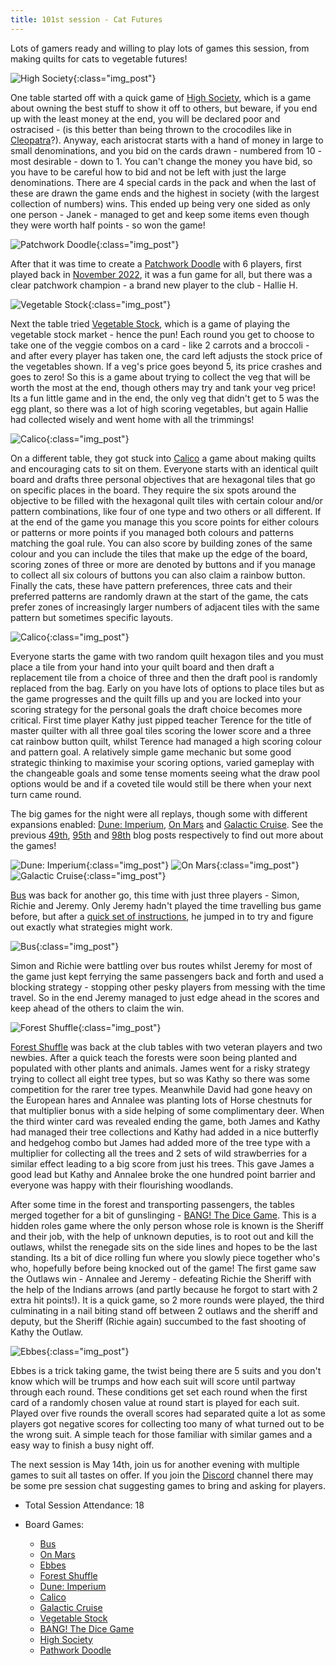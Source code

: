 ```yaml
---
title: 101st session - Cat Futures
---
```


Lots of gamers ready and willing to play lots of games this session, from making quilts for cats to vegetable futures!

![High Society](/images/posts/2025_04_30/HighSociety01.jpg "High Society"){:class="img_post"}

One table started off with a quick game of [High Society][HS], which is a game about owning the best stuff to show it off to others, but beware, if you end up with the least money at the end, you will be declared poor and ostracised - (is this better than being thrown to the crocodiles like in [Cleopatra][Cleo]?). Anyway, each aristocrat starts with a hand of money in large to small denominations, and you bid on the cards drawn - numbered from 10 - most desirable - down to 1. You can't change the money you have bid, so you have to be careful how to bid and not be left with just the large denominations. There are 4 special cards in the pack and when the last of these are drawn the game ends and the highest in society (with the largest collection of numbers) wins. This ended up being very one sided as only one person - Janek - managed to get and keep some items even though they were worth half points - so won the game!

![Patchwork Doodle](/images/posts/2025_04_30/PatchworkDoodle01.jpg "Patchwork Doodle"){:class="img_post"}

After that it was time to create a [Patchwork Doodle][PD] with 6 players, first played back in [November 2022][44], it was a fun game for all, but there was a clear patchwork champion - a brand new player to the club - Hallie H.

![Vegetable Stock](/images/posts/2025_04_30/VegetableStock01.jpg "Vegetable Stock"){:class="img_post"}

Next the table tried [Vegetable Stock][VS], which is a game of playing the vegetable stock market - hence the pun! Each round you get to choose to take one of the veggie combos on a card - like 2 carrots and a broccoli - and after every player has taken one, the card left adjusts the stock price of the vegetables shown. If a veg's price goes beyond 5, its price crashes and goes to zero! So this is a game about trying to collect the veg that will be worth the most at the end, though others may try and tank your veg price! Its a fun little game and in the end, the only veg that didn't get to 5 was the egg plant, so there was a lot of high scoring vegetables, but again Hallie had collected wisely and went home with all the trimmings!

![Calico](/images/posts/2025_04_30/Calico01.jpg "Calico"){:class="img_post"}

On a different table, they got stuck into [Calico][C] a game about making quilts and encouraging cats to sit on them. Everyone starts with an identical quilt board and drafts three personal objectives that are hexagonal tiles that go on specific places in the board. They require the six spots around the objective to be filled with the hexagonal quilt tiles with certain colour and/or pattern combinations, like four of one type and two others or all different. If at the end of the game you manage this you score points for either colours or patterns or more points if you managed both colours and patterns matching the goal rule. You can also score by building zones of the same colour and you can include the tiles that make up the edge of the board, scoring zones of three or more are denoted by buttons and if you manage to collect all six colours of buttons you can also claim a rainbow button. Finally the cats, these have pattern preferences, three cats and their preferred patterns are randomly drawn at the start of the game, the cats prefer zones of increasingly larger numbers of adjacent tiles with the same pattern but sometimes specific layouts.

![Calico](/images/posts/2025_04_30/Calico02.jpg "Calico"){:class="img_post"}

Everyone starts the game with two random quilt hexagon tiles and you must place a tile from your hand into your quilt board and then draft a replacement tile from a choice of three and then the draft pool is randomly replaced from the bag. Early on you have lots of options to place tiles but as the game progresses and the quilt fills up and you are locked into your scoring strategy for the personal goals the draft choice becomes more critical. First time player Kathy just pipped teacher Terence for the title of master quilter with all three goal tiles scoring the lower score and a three cat rainbow button quilt, whilst Terence had managed a high scoring colour and pattern goal. A relatively simple game mechanic but some good strategic thinking to maximise your scoring options, varied gameplay with the changeable goals and some tense moments seeing what the draw pool options would be and if a coveted tile would still be there when your next turn came round. 

The big games for the night were all replays, though some with different expansions enabled: [Dune: Imperium][DI], [On Mars][OM] and [Galactic Cruise][GC]. See the previous [49th][49], [95th][95] and [98th][98] blog posts respectively to find out more about the games!

![Dune: Imperium](/images/posts/2025_04_30/DuneImperium01.jpg "Dune: Imperium"){:class="img_post"}
![On Mars](/images/posts/2025_04_30/OnMars01.jpg "On Mars"){:class="img_post"}
![Galactic Cruise](/images/posts/2025_04_30/GalacticCruise01.jpg "Galactic Cruise"){:class="img_post"}

[Bus][B] was back for another go, this time with just three players - Simon, Richie and Jeremy. Only Jeremy hadn't played the time travelling bus game before, but after a [quick set of instructions][98], he jumped in to try and figure out exactly what strategies might work.

![Bus](/images/posts/2025_04_30/Bus01.jpg "Bus"){:class="img_post"}

Simon and Richie were battling over bus routes whilst Jeremy for most of the game just kept ferrying the same passengers back and forth and used a blocking strategy - stopping other pesky players from messing with the time travel. So in the end Jeremy managed to just edge ahead in the scores and keep ahead of the others to claim the win.

![Forest Shuffle](/images/posts/2025_04_30/ForestShuffle01.jpg "Forest Shuffle"){:class="img_post"}

[Forest Shuffle][FS] was back at the club tables with two veteran players and two newbies. After a quick teach the forests were soon being planted and populated with other plants and animals. James went for a risky strategy trying to collect all eight tree types, but so was Kathy so there was some competition for the rarer tree types. Meanwhile David had gone heavy on the European hares and Annalee was planting lots of Horse chestnuts for that multiplier bonus with a side helping of some complimentary deer. When the third winter card was revealed ending the game, both James and Kathy had managed their tree collections and Kathy had added in a nice butterfly and hedgehog combo but James had added more of the tree type with a multiplier for collecting all the trees and 2 sets of wild strawberries for a similar effect leading to a big score from just his trees. This gave James a good lead but Kathy and Annalee broke the one hundred point barrier and everyone was happy with their flourishing woodlands.

After some time in the forest and transporting passengers, the tables merged together for a bit of gunslinging - [BANG! The Dice Game][BTDG]. This is a hidden roles game where the only person whose role is known is the Sheriff and their job, with the help of unknown deputies, is to root out and kill the outlaws, whilst the renegade sits on the side lines and hopes to be the last standing. Its a bit of dice rolling fun where you slowly piece together who's who, hopefully before being knocked out of the game! The first game saw the Outlaws win - Annalee and Jeremy - defeating Richie the Sheriff with the help of the Indians arrows (and partly because he forgot to start with 2 extra hit points!). It is a quick game, so 2 more rounds were played, the third culminating in a nail biting stand off between 2 outlaws and the sheriff and deputy, but the Sheriff (Richie again) succumbed to the fast shooting of Kathy the Outlaw.

![Ebbes](/images/posts/2025_04_30/Ebbes01.jpg "Ebbes"){:class="img_post"}

Ebbes is a trick taking game, the twist being there are 5 suits and you don't know which will be trumps and how each suit will score until partway through each round. These conditions get set each round when the first card of a randomly chosen value at round start is played for each suit. Played over five rounds the overall scores had separated quite a lot as some players got negative scores for collecting too many of what turned out to be the wrong suit. A simple teach for those familiar with similar games and a easy way to finish a busy night off.

The next session is May 14th, join us for another evening with multiple games to suit all tastes on offer. If you join the [Discord][Contact] channel there may be some pre session chat suggesting games to bring and asking for players.

* Total Session Attendance: 18
* Board Games:

    * [Bus][B]
    * [On Mars][OM]
    * [Ebbes][E]
    * [Forest Shuffle][FS]
    * [Dune: Imperium][DI]
    * [Calico][C]
    * [Galactic Cruise][GC]
    * [Vegetable Stock][VS]
    * [BANG! The Dice Game][BTDG]
    * [High Society][HS]
    * [Pathwork Doodle][PD]

[B]: {{site.data.BoardGameLinks.Bus.Link}}
[OM]: {{site.data.BoardGameLinks.OnMars.Link}}
[E]: {{site.data.BoardGameLinks.Ebbes.Link}}
[FS]: {{site.data.BoardGameLinks.ForestShuffle.Link}}
[DI]: {{site.data.BoardGameLinks.DuneImperium.Link}}
[C]: {{site.data.BoardGameLinks.Calico.Link}}
[GC]: {{site.data.BoardGameLinks.GalacticCruise.Link}}
[VS]: {{site.data.BoardGameLinks.VegetableStock.Link}}
[BTDG]: {{site.data.BoardGameLinks.BangTheDiceGame.Link}}
[HS]: {{site.data.BoardGameLinks.HighSociety.Link}}
[PD]: {{site.data.BoardGameLinks.PatchworkDoodle.Link}}
[Cleo]: {{site.data.BoardGameLinks.CleopatraAndTheSocietyOfArchitects.Link}}

[95]: /2025/02/05/nintyfifth-session.html
[49]: /2023/03/08/fortyninth-session.html
[98]: /2025/03/19/nintyeighth-session.html
[44]: /2022/11/30/fortyfourth-session.html

[Contact]: /Contact.html
